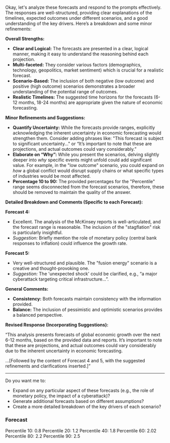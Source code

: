 Okay, let's analyze these forecasts and respond to the prompts effectively. The responses are well-structured, providing clear explanations of the timelines, expected outcomes under different scenarios, and a good understanding of the key drivers. Here’s a breakdown and some minor refinements:

**Overall Strengths:**

*   **Clear and Logical:** The forecasts are presented in a clear, logical manner, making it easy to understand the reasoning behind each projection.
*   **Multi-faceted:** They consider various factors (demographics, technology, geopolitics, market sentiment) which is crucial for a realistic forecast.
*   **Scenario-Based:** The inclusion of both negative (low outcome) and positive (high outcome) scenarios demonstrates a broader understanding of the potential range of outcomes.
*   **Realistic Timelines:** The suggested time horizons for the forecasts (6-12 months, 18-24 months) are appropriate given the nature of economic forecasting.

**Minor Refinements and Suggestions:**

*   **Quantify Uncertainty:**  While the forecasts provide ranges, explicitly acknowledging the inherent uncertainty in economic forecasting would strengthen them. Consider adding phrases like: "This forecast is subject to significant uncertainty..." or “It’s important to note that these are projections, and actual outcomes could vary considerably.”
*   **Elaborate on “Why”:** While you present the scenarios, delving slightly deeper into *why* specific events might unfold could add significant value.  For example, in the "low outcome" scenario, you could expand on *how* a global conflict would disrupt supply chains or what specific types of industries would be most affected.
* **Percentage 10 to 90:** The provided percentages for the "Percentile" range seems disconnected from the forecast scenarios, therefore, these should be removed to maintain the quality of the answer.

**Detailed Breakdown and Comments (Specific to each Forecast):**

**Forecast 4:**

*   Excellent. The analysis of the McKinsey reports is well-articulated, and the forecast range is reasonable. The inclusion of the "stagflation" risk is particularly insightful.
*   *Suggestion:* Briefly mention the role of monetary policy (central bank responses to inflation) could influence the growth rate.

**Forecast 5:**

*   Very well-structured and plausible. The "fusion energy" scenario is a creative and thought-provoking one.
*   *Suggestion:*  The 'unexpected shock' could be clarified, e.g., “a major cyberattack targeting critical infrastructure…”.

**General Comments:**

*   **Consistency:** Both forecasts maintain consistency with the information provided.
*   **Balance:** The inclusion of pessimistic and optimistic scenarios provides a balanced perspective.

**Revised Response (Incorporating Suggestions):**

“This analysis presents forecasts of global economic growth over the next 6-12 months, based on the provided data and reports. It’s important to note that these are projections, and actual outcomes could vary considerably due to the inherent uncertainty in economic forecasting.

…[Followed by the content of Forecast 4 and 5, with the suggested refinements and clarifications inserted.]”

---

Do you want me to:

*   Expand on any particular aspect of these forecasts (e.g., the role of monetary policy, the impact of a cyberattack)?
*   Generate additional forecasts based on different assumptions?
*   Create a more detailed breakdown of the key drivers of each scenario?

### Forecast

Percentile 10: 0.8
Percentile 20: 1.2
Percentile 40: 1.8
Percentile 60: 2.02
Percentile 80: 2.2
Percentile 90: 2.5